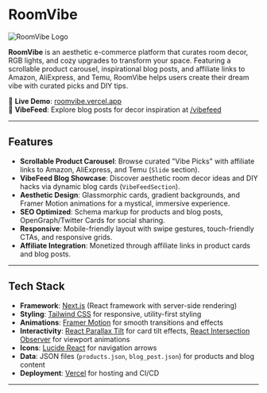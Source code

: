 # RoomVibe

![RoomVibe Logo](https://roomvibe.vercel.app/favicon.ico) 

**RoomVibe** is an aesthetic e-commerce platform that curates room decor, RGB lights, and cozy upgrades to transform your space. Featuring a scrollable product carousel, inspirational blog posts, and affiliate links to Amazon, AliExpress, and Temu, RoomVibe helps users create their dream vibe with curated picks and DIY tips.

🌌 **Live Demo**: [roomvibe.vercel.app](https://roomvibe.vercel.app)  
📖 **VibeFeed**: Explore blog posts for decor inspiration at [/vibefeed](https://www.roomvibe.vercel.app/vibefeed)

---

## Features

- **Scrollable Product Carousel**: Browse curated "Vibe Picks" with affiliate links to Amazon, AliExpress, and Temu (`Slide` section).
- **VibeFeed Blog Showcase**: Discover aesthetic room decor ideas and DIY hacks via dynamic blog cards (`VibeFeedSection`).
- **Aesthetic Design**: Glassmorphic cards, gradient backgrounds, and Framer Motion animations for a mystical, immersive experience.
- **SEO Optimized**: Schema markup for products and blog posts, OpenGraph/Twitter Cards for social sharing.
- **Responsive**: Mobile-friendly layout with swipe gestures, touch-friendly CTAs, and responsive grids.
- **Affiliate Integration**: Monetized through affiliate links in product cards and blog posts.

---

## Tech Stack

- **Framework**: [Next.js](https://nextjs.org/) (React framework with server-side rendering)
- **Styling**: [Tailwind CSS](https://tailwindcss.com/) for responsive, utility-first styling
- **Animations**: [Framer Motion](https://www.framer.com/motion/) for smooth transitions and effects
- **Interactivity**: [React Parallax Tilt](https://www.npmjs.com/package/react-parallax-tilt) for card tilt effects, [React Intersection Observer](https://www.npmjs.com/package/react-intersection-observer) for viewport animations
- **Icons**: [Lucide React](https://lucide.dev/) for navigation arrows
- **Data**: JSON files (`products.json`, `blog_post.json`) for products and blog content
- **Deployment**: [Vercel](https://vercel.com/) for hosting and CI/CD

---

